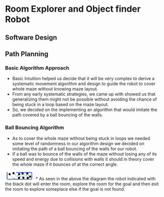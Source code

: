# Room Explorer and Object finder Robot

## Software Design

## Path Planning
### Basic Algorithm Approach
* Basic Intuition helped us decide that it will be very complex to derive a systematic movement algorithm and design to guide the robot to cover whole maze without knowing maze layout.
* From any early systematic strategies, we came up with showed us that generalizing them might not be possible without avoiding the chance of being stuck in a loop based on the maze layout.
* So, we decided on the implementing an algorithm that would imitate the path covered by a ball bouncing of the walls.

### Ball Bouncing Algorithm
* As to cover the whole maze without being stuck in loops we needed some level of randomness in our algorithm design we decided on imitating the path of a ball bouncing of the walls for our robot.
* If a ball was to bounce of the walls of the maze without losing any of its speed and energy due to collisions with walls it should in theory cover the whole maze if it bounces of at the correct angle.
<img src="images/ball_bounce.png" width="96">
* As seen in the above the diagram the robot indicated with the black dot will enter the room, explore the room for the goal and then exit the room to explore someplace else if the goal is not found.
